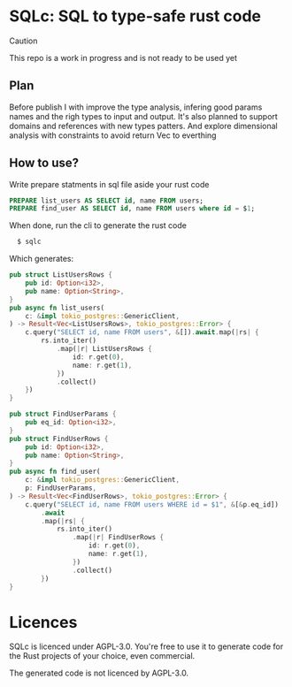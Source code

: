 # SQLc: SQL to type-safe rust code

> [!CAUTION]
> This repo is a work in progress and is not ready to be used yet
## Plan
Before publish I with improve the type analysis,
infering good params names and the righ types to input and output.
It's also planned to support domains and references with new types patters.
And explore dimensional analysis with constraints to avoid return Vec to everthing

## How to use?
Write prepare statments in sql file aside your rust code
```sql
PREPARE list_users AS SELECT id, name FROM users;
PREPARE find_user AS SELECT id, name FROM users where id = $1;
```

When done, run the cli to generate the rust code
```bash
  $ sqlc
```

Which generates:
```rust
pub struct ListUsersRows {
    pub id: Option<i32>,
    pub name: Option<String>,
}
pub async fn list_users(
    c: &impl tokio_postgres::GenericClient,
) -> Result<Vec<ListUsersRows>, tokio_postgres::Error> {
    c.query("SELECT id, name FROM users", &[]).await.map(|rs| {
        rs.into_iter()
            .map(|r| ListUsersRows {
                id: r.get(0),
                name: r.get(1),
            })
            .collect()
    })
}

pub struct FindUserParams {
    pub eq_id: Option<i32>,
}
pub struct FindUserRows {
    pub id: Option<i32>,
    pub name: Option<String>,
}
pub async fn find_user(
    c: &impl tokio_postgres::GenericClient,
    p: FindUserParams,
) -> Result<Vec<FindUserRows>, tokio_postgres::Error> {
    c.query("SELECT id, name FROM users WHERE id = $1", &[&p.eq_id])
        .await
        .map(|rs| {
            rs.into_iter()
                .map(|r| FindUserRows {
                    id: r.get(0),
                    name: r.get(1),
                })
                .collect()
        })
}
```

# Licences
SQLc is licenced under AGPL-3.0.
You're free to use it to generate code for the Rust projects of your choice,
even commercial.

The generated code is not licenced by AGPL-3.0.  
